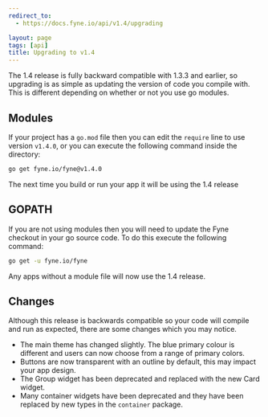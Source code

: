 ```yaml
---
redirect_to:
  - https://docs.fyne.io/api/v1.4/upgrading

layout: page
tags: [api]
title: Upgrading to v1.4
---
```



The 1.4 release is fully backward compatible with 1.3.3 and earlier, so upgrading
is as simple as updating the version of code you compile with.
This is different depending on whether or not you use go modules.

## Modules

If your project has a `go.mod` file then you can edit the `require` line to use
version `v1.4.0`, or you can execute the following command inside the directory:

```bash
go get fyne.io/fyne@v1.4.0
```

The next time you build or run your app it will be using the 1.4 release

## GOPATH

If you are not using modules then you will need to update the Fyne checkout in
your go source code. To do this execute the following command:

```bash
go get -u fyne.io/fyne
```

Any apps without a module file will now use the 1.4 release.

## Changes

Although this release is backwards compatible so your code will compile and
run as expected, there are some changes which you may notice.

* The main theme has changed slightly. The blue primary colour is different and users
can now choose from a range of primary colors.
* Buttons are now transparent with an outline by default, this may impact your app design.
* The Group widget has been deprecated and replaced with the new Card widget.
* Many container widgets have been deprecated and they have been replaced by new types in the `container` package.

